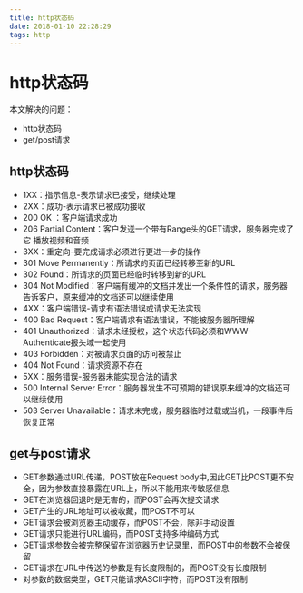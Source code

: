 ```yaml
---
title: http状态码
date: 2018-01-10 22:28:29
tags: http
---
```


# http状态码

本文解决的问题：
- http状态码
- get/post请求

<!-- more -->

## http状态码

- 1XX：指示信息-表示请求已接受，继续处理 
- 2XX：成功-表示请求已被成功接收
- 200 OK ：客户端请求成功 
- 206 Partial Content：客户发送一个带有Range头的GET请求，服务器完成了它 播放视频和音频 
- 3XX：重定向-要完成请求必须进行更进一步的操作
- 301 Move Permanently：所请求的页面已经转移至新的URL 
- 302 Found：所请求的页面已经临时转移到新的URL 
- 304 Not Modified：客户端有缓冲的文档并发出一个条件性的请求，服务器告诉客户，原来缓冲的文档还可以继续使用 
- 4XX：客户端错误-请求有语法错误或请求无法实现
- 400 Bad Request：客户端请求有语法错误，不能被服务器所理解 
- 401 Unauthorized：请求未经授权，这个状态代码必须和WWW-Authenticate报头域一起使用 
- 403 Forbidden：对被请求页面的访问被禁止 
- 404 Not Found：请求资源不存在 
- 5XX：服务错误-服务器未能实现合法的请求
- 500 Internal Server Error：服务器发生不可预期的错误原来缓冲的文档还可以继续使用 
- 503 Server Unavailable：请求未完成，服务器临时过载或当机，一段事件后恢复正常

## get与post请求

- GET参数通过URL传递，POST放在Request body中,因此GET比POST更不安全，因为参数直接暴露在URL上，所以不能用来传敏感信息
- GET在浏览器回退时是无害的，而POST会再次提交请求
- GET产生的URL地址可以被收藏，而POST不可以
- GET请求会被浏览器主动缓存，而POST不会，除非手动设置
- GET请求只能进行URL编码，而POST支持多种编码方式
- GET请求参数会被完整保留在浏览器历史记录里，而POST中的参数不会被保留
- GET请求在URL中传送的参数是有长度限制的，而POST没有长度限制
- 对参数的数据类型，GET只能请求ASCII字符，而POST没有限制